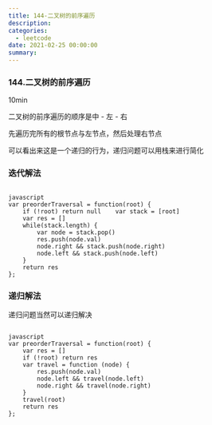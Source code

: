 ```yaml
---
title: 144-二叉树的前序遍历
description: 
categories:
  - leetcode
date: 2021-02-25 00:00:00
summary: 
---
```


### 144.二叉树的前序遍历

10min

二叉树的前序遍历的顺序是中 - 左 - 右

先遍历完所有的根节点与左节点，然后处理右节点

可以看出来这是一个递归的行为，递归问题可以用栈来进行简化

### 迭代解法

```

javascript
var preorderTraversal = function(root) {
    if (!root) return null    var stack = [root]
    var res = []
    while(stack.length) {
        var node = stack.pop()
        res.push(node.val)
        node.right && stack.push(node.right)
        node.left && stack.push(node.left)
    }
    return res
};
```

### 递归解法

递归问题当然可以递归解决

```

javascript
var preorderTraversal = function(root) {
    var res = []
    if (!root) return res
    var travel = function (node) {
        res.push(node.val)
        node.left && travel(node.left)
        node.right && travel(node.right)
    }
    travel(root)
    return res
};
```

